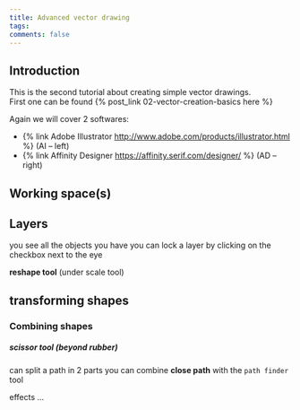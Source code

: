 ```yaml
---
title: Advanced vector drawing
tags:
comments: false
---
```


## Introduction

This is the second tutorial about creating simple vector drawings.  
First one can be found {% post_link 02-vector-creation-basics here %}

Again we will cover 2 softwares:

- {% link Adobe Illustrator http://www.adobe.com/products/illustrator.html %} (AI – left)
- {% link Affinity Designer https://affinity.serif.com/designer/ %} (AD – right)

<!-- more -->

## Working space(s)

## Layers

you see all the objects you have
you can lock a layer by clicking on the checkbox next to the eye


**reshape tool** (under scale tool)

## transforming shapes

### Combining shapes

##### scissor tool (beyond rubber)

can split a path in 2 parts
you can combine **close path** with the `path finder` tool


effects
…
